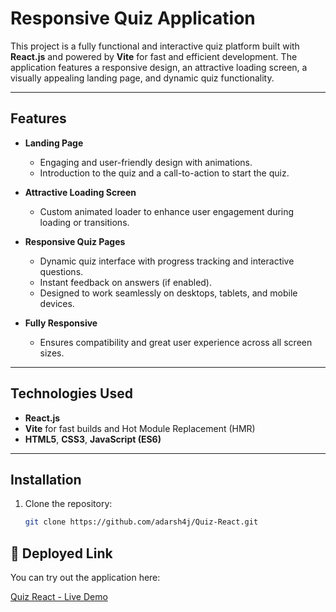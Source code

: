 # Responsive Quiz Application  

This project is a fully functional and interactive quiz platform built with **React.js** and powered by **Vite** for fast and efficient development. The application features a responsive design, an attractive loading screen, a visually appealing landing page, and dynamic quiz functionality.

---

## Features  

- **Landing Page**  
  - Engaging and user-friendly design with animations.  
  - Introduction to the quiz and a call-to-action to start the quiz.  

- **Attractive Loading Screen**  
  - Custom animated loader to enhance user engagement during loading or transitions.

- **Responsive Quiz Pages**  
  - Dynamic quiz interface with progress tracking and interactive questions.  
  - Instant feedback on answers (if enabled).  
  - Designed to work seamlessly on desktops, tablets, and mobile devices.

- **Fully Responsive**  
  - Ensures compatibility and great user experience across all screen sizes.

---

## Technologies Used  

- **React.js**  
- **Vite** for fast builds and Hot Module Replacement (HMR)  
- **HTML5**, **CSS3**, **JavaScript (ES6)**  

---

## Installation  

1. Clone the repository:  
   ```bash
   git clone https://github.com/adarsh4j/Quiz-React.git


## 🚀 Deployed Link
You can try out the application here:

[Quiz React - Live Demo](https://adarsh4j.github.io/Quiz-React/)

